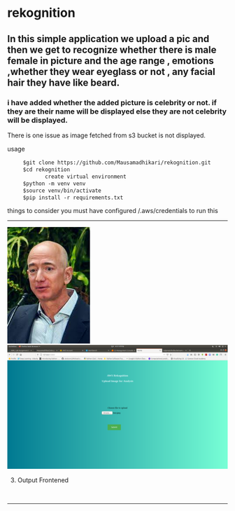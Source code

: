 # rekognition
## In this simple application we upload a pic and then we get to recognize whether there is male female in picture and the age range , emotions ,whether they wear eyeglass or not , any facial hair they have like beard.
### i have added whether the added picture is celebrity or not. if they are their name will be displayed else they are not celebrity will be displayed.
There is one issue as image fetched from s3 bucket is not displayed.

usage

         $git clone https://github.com/Mausamadhikari/rekognition.git 
         $cd rekognition 
                create virtual environment 
         $python -m venv venv 
         $source venv/bin/activate 
         $pip install -r requirements.txt 
things to consider you must have configured /.aws/credentials to run this


-------------------------------------------------------------------------------------------------


<img src="https://github.com/Mausamadhikari/rekognition/blob/main/bezz.jpeg"/>


<img src="https://github.com/Mausamadhikari/rekognition/blob/main/homee.png"/>

3. Output Frontened

<img src=""/>

-------------------------------------------------------------------------------------------------

